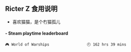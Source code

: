 ## Ricter Z 食用说明
- 喜欢猫猫，是个冇猫孤儿

<!-- steam-box start -->
#### - Steam playtime leaderboard
```text
🎮 World of Warships                 🕘 162 hrs 39 mins
```
<!-- Powered by https://github.com/YouEclipse/steam-box . -->
<!-- steam-box end -->
